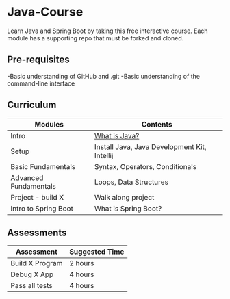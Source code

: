 # Java-Course

Learn Java and Spring Boot by taking this free interactive course. Each module has a supporting repo that must be forked and cloned.

## Pre-requisites

-Basic understanding of GitHub and .git
-Basic understanding of the command-line interface

## Curriculum

| Modules               | Contents                                     |
| --------------------- | -------------------------------------------- |
| Intro                 | [What is Java?](./intro/README.MD)           |
| Setup                 | Install Java, Java Development Kit, Intellij |
| Basic Fundamentals    | Syntax, Operators, Conditionals              |
| Advanced Fundamentals | Loops, Data Structures                       |
| Project - build X     | Walk along project                           |
| Intro to Spring Boot  | What is Spring Boot?                         |

## Assessments

| Assessment      | Suggested Time |
| --------------- | -------------- |
| Build X Program | 2 hours        |
| Debug X App     | 4 hours        |
| Pass all tests  | 4 hours        |
